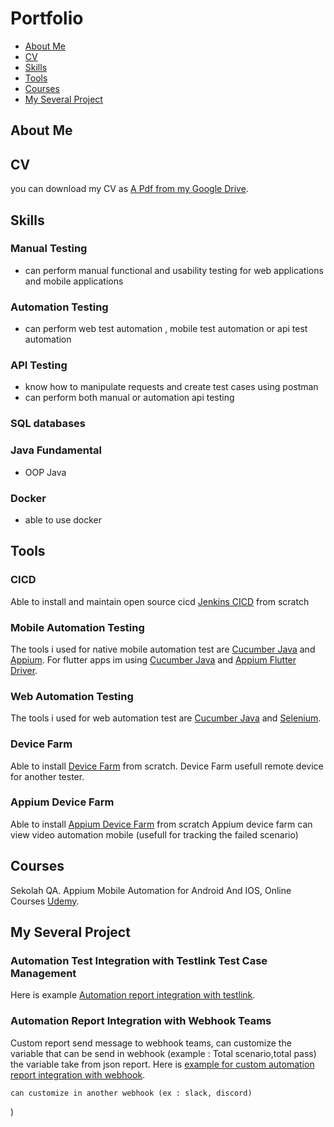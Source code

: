 # Portfolio
- [About Me](#about-me)
- [CV](#cv)
- [Skills](#skills)
- [Tools](#tools)
- [Courses](#courses)
- [My Several Project](#my-several-project)


## About Me


## CV
you can download my CV as [A Pdf from my Google Drive](https://drive.google.com/file/d/1bsaBdY8FswLqX-IjhMdTK_O4LnMipG5Z/view?usp=sharing). <br>


## Skills
### Manual Testing
- can perform manual functional and usability testing for web applications and mobile applications
### Automation Testing
- can perform web test automation , mobile test automation or api test automation
### API Testing
- know how to manipulate requests and create test cases using postman
- can perform both manual or automation api testing
### SQL databases
### Java Fundamental
- OOP Java
### Docker
- able to use docker


## Tools
### CICD 
  Able to install and maintain open source cicd [Jenkins CICD](https://www.jenkins.io/) from scratch
  
### Mobile Automation Testing
  The tools i used for native mobile automation test are [Cucumber Java](https://cucumber.io/docs/installation/java/) and [Appium](https://appium.io/).
  For flutter apps im using [Cucumber Java](https://cucumber.io/docs/installation/java/) and [Appium Flutter Driver](https://github.com/appium/appium-flutter-driver).

### Web Automation Testing
The tools i used for web automation test are [Cucumber Java](https://cucumber.io/docs/installation/java/) and [Selenium](https://www.selenium.dev/).

### Device Farm
Able to install [Device Farm](https://devicefarm.org/) from scratch.
Device Farm usefull remote device for another tester.

### Appium Device Farm
Able to install [Appium Device Farm](https://github.com/AppiumTestDistribution/appium-device-farm) from scratch
Appium device farm can view video automation mobile (usefull for tracking the failed scenario)

## Courses
Sekolah QA.
Appium Mobile Automation for Android And IOS, Online Courses [Udemy](https://www.udemy.com/course/the-complete-appium-course-for-ios-and-android/).
## My Several Project
### Automation Test Integration with Testlink Test Case Management
Here is example [Automation report integration with testlink]().

### Automation Report Integration with Webhook Teams
Custom report send message to webhook teams, can customize the variable that can be send in webhook (example : Total scenario,total pass) the variable take from json report.
Here is [example for custom automation report integration with webhook](https://drive.google.com/file/d/17qnGnvkxlZmgXf_tW73aV4cY-h-bVJxo/view?usp=sharing).

    can customize in another webhook (ex : slack, discord)
)
